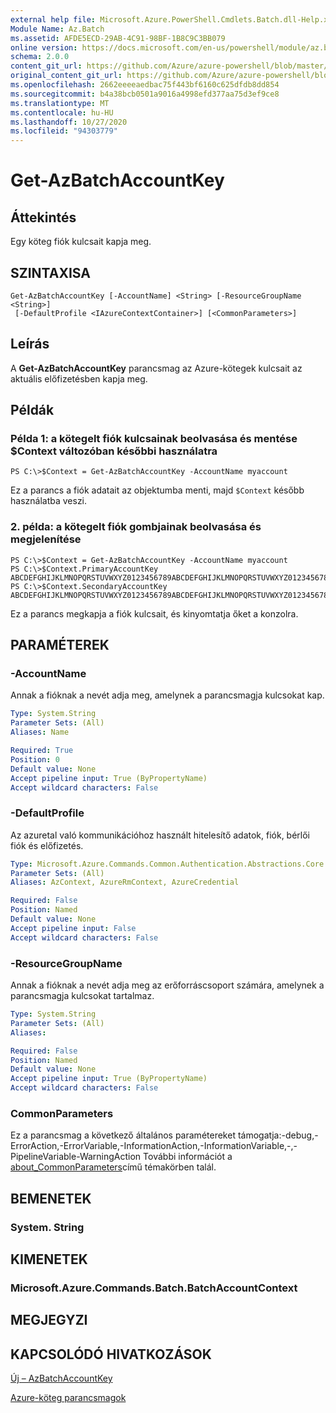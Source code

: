 ```yaml
---
external help file: Microsoft.Azure.PowerShell.Cmdlets.Batch.dll-Help.xml
Module Name: Az.Batch
ms.assetid: AFDE5ECD-29AB-4C91-98BF-1B8C9C3BB079
online version: https://docs.microsoft.com/en-us/powershell/module/az.batch/get-azbatchaccountkey
schema: 2.0.0
content_git_url: https://github.com/Azure/azure-powershell/blob/master/src/Batch/Batch/help/Get-AzBatchAccountKey.md
original_content_git_url: https://github.com/Azure/azure-powershell/blob/master/src/Batch/Batch/help/Get-AzBatchAccountKey.md
ms.openlocfilehash: 2662eeeeaedbac75f443bf6160c625dfdb8dd854
ms.sourcegitcommit: b4a38bcb0501a9016a4998efd377aa75d3ef9ce8
ms.translationtype: MT
ms.contentlocale: hu-HU
ms.lasthandoff: 10/27/2020
ms.locfileid: "94303779"
---
```

# Get-AzBatchAccountKey

## Áttekintés
Egy köteg fiók kulcsait kapja meg.

## SZINTAXISA

```
Get-AzBatchAccountKey [-AccountName] <String> [-ResourceGroupName <String>]
 [-DefaultProfile <IAzureContextContainer>] [<CommonParameters>]
```

## Leírás
A **Get-AzBatchAccountKey** parancsmag az Azure-kötegek kulcsait az aktuális előfizetésben kapja meg.

## Példák

### Példa 1: a kötegelt fiók kulcsainak beolvasása és mentése $Context változóban későbbi használatra
```
PS C:\>$Context = Get-AzBatchAccountKey -AccountName myaccount
```

Ez a parancs a fiók adatait az objektumba menti, majd `$Context` később használatba veszi.

### 2. példa: a kötegelt fiók gombjainak beolvasása és megjelenítése
```
PS C:\>$Context = Get-AzBatchAccountKey -AccountName myaccount
PS C:\>$Context.PrimaryAccountKey
ABCDEFGHIJKLMNOPQRSTUVWXYZ0123456789ABCDEFGHIJKLMNOPQRSTUVWXYZ0123456789ABCDEFGHIJKLMN==
PS C:\>$Context.SecondaryAccountKey
ABCDEFGHIJKLMNOPQRSTUVWXYZ0123456789ABCDEFGHIJKLMNOPQRSTUVWXYZ0123456789ABCDEFGHIJKLMN==
```

Ez a parancs megkapja a fiók kulcsait, és kinyomtatja őket a konzolra.

## PARAMÉTEREK

### -AccountName
Annak a fióknak a nevét adja meg, amelynek a parancsmagja kulcsokat kap.

```yaml
Type: System.String
Parameter Sets: (All)
Aliases: Name

Required: True
Position: 0
Default value: None
Accept pipeline input: True (ByPropertyName)
Accept wildcard characters: False
```

### -DefaultProfile
Az azuretal való kommunikációhoz használt hitelesítő adatok, fiók, bérlői fiók és előfizetés.

```yaml
Type: Microsoft.Azure.Commands.Common.Authentication.Abstractions.Core.IAzureContextContainer
Parameter Sets: (All)
Aliases: AzContext, AzureRmContext, AzureCredential

Required: False
Position: Named
Default value: None
Accept pipeline input: False
Accept wildcard characters: False
```

### -ResourceGroupName
Annak a fióknak a nevét adja meg az erőforráscsoport számára, amelynek a parancsmagja kulcsokat tartalmaz.

```yaml
Type: System.String
Parameter Sets: (All)
Aliases:

Required: False
Position: Named
Default value: None
Accept pipeline input: True (ByPropertyName)
Accept wildcard characters: False
```

### CommonParameters
Ez a parancsmag a következő általános paramétereket támogatja:-debug,-ErrorAction,-ErrorVariable,-InformationAction,-InformationVariable,-,-PipelineVariable-WarningAction További információt a [about_CommonParameters](http://go.microsoft.com/fwlink/?LinkID=113216)című témakörben talál.

## BEMENETEK

### System. String

## KIMENETEK

### Microsoft.Azure.Commands.Batch.BatchAccountContext

## MEGJEGYZI

## KAPCSOLÓDÓ HIVATKOZÁSOK

[Új – AzBatchAccountKey](./New-AzBatchAccountKey.md)

[Azure-köteg parancsmagok](/powershell/module/Az.Batch/)
